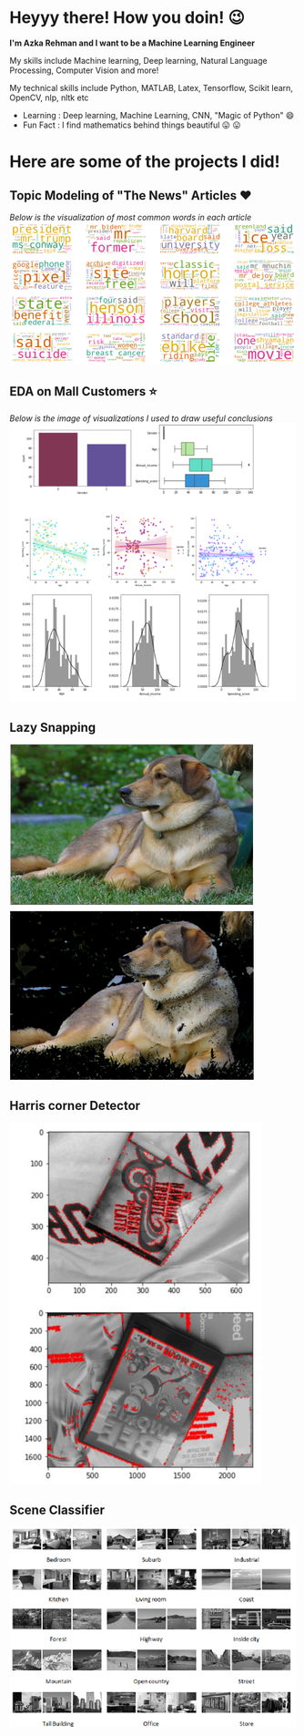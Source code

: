 # Heyyy there! How you doin! :wink:
**I'm Azka Rehman and I want to be a Machine Learning Engineer**


My skills include Machine learning, Deep learning, Natural Language Processing, Computer Vision and more!


My technical skills include Python, MATLAB, Latex, Tensorflow, Scikit learn, OpenCV, nlp, nltk etc


- Learning : Deep learning, Machine Learning, CNN, "Magic of Python" :smile:
- Fun Fact : I find mathematics behind things beautiful :stuck_out_tongue: :stuck_out_tongue:


# Here are some of the projects I did!

## Topic Modeling of "The News" Articles :heart:

*Below is the visualization of most common words in each article*
![wordcloud.png](https://github.com/Azkarehman/Azkarehman/blob/main/wordcloud.png)

## EDA on Mall Customers :star:

*Below is the image of visualizations I used to draw useful conclusions*
![Visualization.PNG](https://github.com/Azkarehman/Azkarehman/blob/main/Visualization.PNG)

## Lazy Snapping

![lazysnapping.png](https://github.com/Azkarehman/Azkarehman/blob/main/lazysnapping.PNG)

## Harris corner Detector

![Harriscorner.png](https://github.com/Azkarehman/Azkarehman/blob/main/Harriscorner.PNG)

## Scene Classifier

![Harriscorner.png](https://github.com/Azkarehman/Azkarehman/blob/main/scene%20classification.png)
